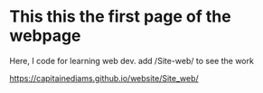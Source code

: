 # This this the first page of the webpage
Here, I code for learning web dev.
add /Site-web/ to see the work

https://capitainediams.github.io/website/Site_web/
